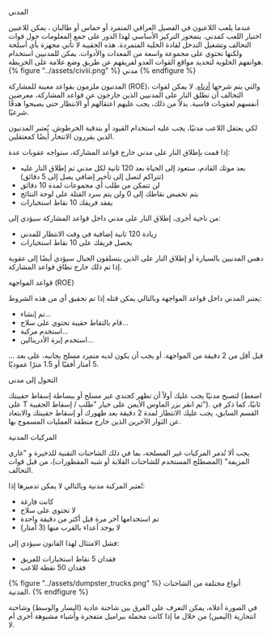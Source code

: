 المدني

عندما يلعب اللاعبون في الفصيل العراقي المتمرد أو حماس أو طالبان ، يمكن للاعبين اختيار اللعب كمدني. يتمحور التركيز الأساسي لهذا الدور على جمع المعلومات حول قوات التحالف وتشغيل التدخل لقادة الخلية المتمردة. هذه الحقيبة لا تأتي مجهزة بأي أسلحة ولكنها تحتوي على مجموعة واسعة من المعدات والأدوات. يمكن للمدنيين استخدام هواتفهم الخلوية لتحديد مواقع القوات العدو لفريقهم عن طريق وضع علامة على الخريطة.
{% figure "../assets/civiii.png" %}
مدني
{% endfigure %}

المدنيون ملزمون بقواعد معينة للمشاركة (ROE)، والتي يتم شرحها [أدناه](the_civilian.md#roe). لا يمكن لقوات التحالف أن تطلق النار على المدنيين الذين خارجون عن قواعد المشاركة، معرضين أنفسهم لعقوبات قاسية. بدلاً من ذلك، يجب عليهم اعتقالهم أو الانتظار حتى يصبحوا هدفًا شرعيًا.

لكي يعتقل اللاعب مدنيًا، يجب عليه استخدام القيود أو بندقية الخرطوش. يُعتبر المدنيون الذين يقررون الانتحار أيضًا كمعتقلين.

إذا قمت بإطلاق النار على مدني خارج قواعد المشاركة، ستواجه عقوبات عدة:

- بعد موتك القادم، ستعود إلى الحياة بعد 120 ثانية لكل مدني تم إطلاق النار عليه (تتراكم لتصل إلى تأخير إضافي يصل إلى 5 دقائق)
- لن تتمكن من طلب أي مجموعات لمدة 10 دقائق
- يتم تخفيض نقاطك إلى 0 ولن يتم سرد القتلة على لوحة النتائج
- يفقد فريقك 10 نقاط استخبارات

من ناحية أخرى، إطلاق النار على مدني داخل قواعد المشاركة سيؤدي إلى:

- زيادة 120 ثانية إضافية في وقت الانتظار للمدني
- يحصل فريقك على 10 نقاط استخبارات

دهس المدنيين بالسيارة أو إطلاق النار على الذين يتسلقون الحبال سيؤدي أيضًا إلى عقوبة إذا تم ذلك خارج نطاق قواعد المشاركة.

قواعد المواجهة (ROE)

يعتبر المدني داخل قواعد المواجهة وبالتالي يمكن قتله إذا تم تحقيق أي من هذه الشروط:

- تم إنشاء...
- قام بالتقاط حقيبة تحتوي على سلاح...
- استخدم مركبة...
- استخدم إبرة الأدرينالين...

... قبل أقل من 2 دقيقة من المواجهة. أو يجب أن يكون لديه متمرد مسلح بجانبه، على بعد 5 أمتار أفقيًا أو 1.5 مترًا عموديًا.

التحول إلى مدني

لتصبح مدنيًا يجب عليك أولاً أن تظهر كجندي غير مسلح أو ببساطة إسقاط حقيبتك (اضغط على T ثم انقر بزر الماوس الأيمن على خيار "طلب / إسقاط الحقيبة"). ثانيًا، كما ذكر في القسم السابق، يجب عليك الانتظار لمدة 2 دقيقة بعد ظهورك أو إسقاط حقيبتك والابتعاد عن الثوار الآخرين الذين خارج منطقة العمليات المسموح بها.

المركبات المدنية

يجب ألا تُدمر المركبات غير المسلحة، بما في ذلك الشاحنات التقنية للذخيرة و "غاري المزيفة" (المصطلح المستخدم للشاحنات القلابة أو شبه المقطورات)، من قبل قوات التحالف.

تُعتبر المركبة مدنية وبالتالي لا يمكن تدميرها إذا:

- كانت فارغة
- لا تحتوي على سلاح
- تم استخدامها آخر مرة قبل أكثر من دقيقة واحدة
- لا يوجد أعداء بالقرب منها (3 أمتار)

فشل الامتثال لهذا القانون سيؤدي إلى:

- فقدان 5 نقاط استخبارات للفريق
- فقدان 50 نقطة للاعب

{% figure "../assets/dumpster_trucks.png" %}
أنواع مختلفة من الشاحنات المدنية.
{% endfigure %}

في الصورة أعلاه، يمكن التعرف على الفرق بين شاحنة عادية (اليسار والوسط) وشاحنة انتحارية (اليمين) من خلال ما إذا كانت محملة ببراميل متفجرة وأشياء مشبوهة أخرى أم لا.
